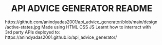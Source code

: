 <h1 align="center">API ADVICE GENERATOR README </h1>
https://github.com/anindyadas2001/api_advice_generator/blob/main/design/active-states.jpg
<a href="https://github.com/anindyadas2001/api_advice_generator/blob/main/design/active-states.jpg"></a>
Made using HTML CSS JS
Learnt  how to  interract with 3rd party APIs
deployed to:
https://anindyadas2001.github.io/api_advice_generator/
